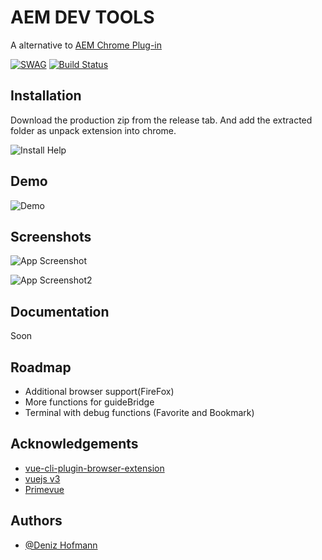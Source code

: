 
# AEM DEV TOOLS

A alternative to [AEM Chrome Plug-in](https://chrome.google.com/webstore/detail/aem-chrome-plug-in/ejdcnikffjleeffpigekhccpepplaode?hl=de)


[![SWAG](https://img.shields.io/badge/100%25-SWAG-orange)](https://img.shields.io/badge/100%25-SWAG-orange) 
[![Build Status](https://drone.legendary-drop.de/api/badges/root/aem-dev-tools/status.svg)](https://drone.legendary-drop.de/root/aem-dev-tools)

## Installation

Download the production zip from the release tab. And add the extracted folder as unpack extension into chrome.

![Install Help](https://share.lddp.de/Hori4/VAsibeyI32.gif/raw)

    
## Demo

![Demo](https://share.lddp.de/Hori4/taluYIWU06.gif/raw)
## Screenshots

![App Screenshot](https://share.lddp.de/Hori4/NiMUkiPa55.png/raw)

![App Screenshot2](https://share.lddp.de/Hori4/qeWUNEYo21.png/raw)
  
## Documentation
Soon  

## Roadmap

- Additional browser support(FireFox)
- More functions for guideBridge
- Terminal with debug functions (Favorite and Bookmark)

  
## Acknowledgements

 - [vue-cli-plugin-browser-extension](https://github.com/adambullmer/vue-cli-plugin-browser-extension)
 - [vuejs v3](https://v3.vuejs.org/)
 - [Primevue](https://www.primefaces.org/primevue/)

  
## Authors

- [@Deniz Hofmann](https://git.legendary-drop.de/root)

  